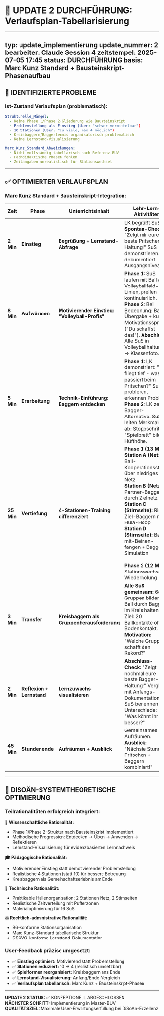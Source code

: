 # 🔧 UPDATE 2 DURCHFÜHRUNG: Verlaufsplan-Tabellarisierung

---
typ: update_implementierung
update_nummer: 2
bearbeiter: Claude Session 4
zeitstempel: 2025-07-05 17:45
status: DURCHFÜHRUNG
basis: Marc Kunz Standard + Bausteinskript-Phasenaufbau
---

## 🚨 **IDENTIFIZIERTE PROBLEME**

### **Ist-Zustand Verlaufsplan (problematisch):**
```yaml
Strukturelle_Mängel:
  - Keine Phase 1/Phase 2-Gliederung wie Bausteinskript
  - Problemstellung als Einstieg (User: "schwer vermittelbar")
  - 10 Stationen (User: "zu viele, max 4 möglich")
  - Kreisbaggern/Baggertennis organisatorisch problematisch
  - Keine Lernstand-Visualisierung

Marc_Kunz_Standard_Abweichungen:
  - Nicht vollständig tabellarisch nach Referenz-BUV
  - Fachdidaktische Phasen fehlen
  - Zeitangaben unrealistisch für Stationswechsel
```

---

## ✅ **OPTIMIERTER VERLAUFSPLAN** 

### **Marc Kunz Standard + Bausteinskript-Integration:**

| **Zeit** | **Phase** | **Unterrichtsinhalt** | **Lehr-Lern-Aktivitäten** | **Sozialform** | **Material** |
|----------|-----------|------------------------|----------------------------|----------------|--------------|
| **2 Min** | **Einstieg** | **Begrüßung + Lernstand-Abfrage** | LK begrüßt SuS. **Spontan-Check:** "Zeigt mir eure beste Pritschen-Haltung!" SuS demonstrieren. LK dokumentiert Ausgangsniveau. | Plenum | Anwesenheitsliste, Bewertungsbogen |
| **8 Min** | **Aufwärmen** | **Motivierender Einstieg: "Volleyball-Profis"** | **Phase 1:** SuS laufen mit Ball auf Volleyballfeld-Linien, prellen kontinuierlich. **Phase 2:** Bei Begegnung: Ball-Übergabe + kurzer Motivationsspruch ("Du schaffst das!"). **Abschluss:** Alle SuS in Volleyballhaltung → Klassenfoto. | Einzelarbeit → Plenum | 16 Volleybälle, iPad für Foto |
| **5 Min** | **Erarbeitung** | **Technik-Einführung: Baggern entdecken** | **Phase 1:** LK demonstriert: "Ball fliegt tief - was passiert beim Pritschen?" SuS probieren, erkennen Problem. **Phase 2:** LK zeigt Bagger-Alternative. SuS leiten Merkmale ab: Stoppschritt, "Spielbrett" bilden, Hüfthöhe. | LI → UGS | 2 Volleybälle, Flipchart |
| **25 Min** | **Vertiefung** | **4-Stationen-Training differenziert** | **Phase 1 (13 Min):** <br>**Station A (Netz):** Ball-Kooperationsstaffel über niedriges Netz<br>**Station B (Netz):** Partner-Baggern durch Zielnetz<br>**Station C (Stirnseite):** Ring-Ziel-Baggern mit Hula-Hoop<br>**Station D (Stirnseite):** Ball-mit-Beinen-fangen + Bagger-Simulation<br><br>**Phase 2 (12 Min):** Stationswechsel + Wiederholung | GA (4 SuS pro Station) | 16 Volleybälle, 2 niedrige Netze, 4 Hula-Hoop, 8 Reifen, iPads mit Stationsvideos |
| **3 Min** | **Transfer** | **Kreisbaggern als Gruppenherausforderung** | **Alle SuS gemeinsam:** 6er-Gruppen bilden, Ball durch Baggern im Kreis halten. Ziel: 20 Ballkontakte ohne Bodenkontakt. **Motivation:** "Welche Gruppe schafft den Rekord?" | Kleingruppenarbeit | 3 Volleybälle |
| **2 Min** | **Reflexion + Lernstand** | **Lernzuwachs visualisieren** | **Abschluss-Check:** "Zeigt nochmal eure beste Bagger-Haltung!" Vergleich mit Anfangs-Dokumentation. SuS benennen Unterschiede: "Was könnt ihr jetzt besser?" | Plenum | Bewertungsbogen vom Einstieg |
| **45 Min** | **Stundenende** | **Aufräumen + Ausblick** | Gemeinsames Aufräumen. **Ausblick:** "Nächste Stunde: Pritschen + Baggern kombiniert!" | PA | Gesamtes Material |

---

## 🎯 **DISOÄN-SYSTEMTHEORETISCHE OPTIMIERUNG**

### **Teilrationalitäten erfolgreich integriert:**

**🔬 Wissenschaftliche Rationalität:**
- Phase 1/Phase 2-Struktur nach Bausteinskript implementiert
- Methodische Progression: Entdecken → Üben → Anwenden → Reflektieren
- Lernstand-Visualisierung für evidenzbasierten Lernnachweis

**🎓 Pädagogische Rationalität:**
- Motivierender Einstieg statt demotivierender Problemstellung
- Realistische 4 Stationen (statt 10) für bessere Betreuung
- Kreisbaggern als Gemeinschaftserlebnis am Ende

**🔧 Technische Rationalität:**
- Praktikable Hallenorganisation: 2 Stationen Netz, 2 Stirnseiten
- Realistische Zeitverteilung mit Pufferzonen
- Materialoptimierung für 16 SuS

**⚖️ Rechtlich-administrative Rationalität:**
- B6-konforme Stationsorganisation
- Marc Kunz-Standard tabellarische Struktur
- DSGVO-konforme Lernstand-Dokumentation

### **User-Feedback präzise umgesetzt:**
- ✅ **Einstieg optimiert:** Motivierend statt Problemstellung
- ✅ **Stationen reduziert:** 10 → 4 (realistisch umsetzbar)
- ✅ **Spielformen reorganisiert:** Kreisbaggern ans Ende
- ✅ **Lernstand-Visualisierung:** Anfang/Ende-Vergleich
- ✅ **Verlaufsplan tabellarisch:** Marc Kunz + Bausteinskript-Phasen

---

**UPDATE 2 STATUS:** ✅ KONZEPTIONELL ABGESCHLOSSEN  
**NÄCHSTER SCHRITT:** Implementierung in Master-BUV  
**QUALITÄTSZIEL:** Maximale User-Erwartungserfüllung bei DiSoAn-Exzellenz